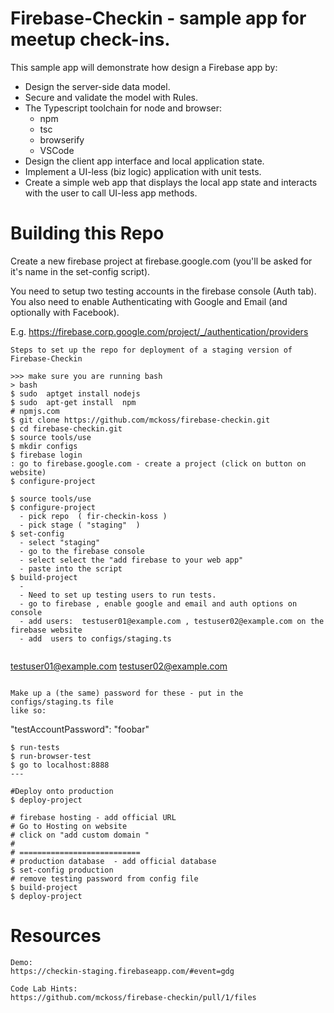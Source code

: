# Firebase-Checkin - sample app for meetup check-ins.

This sample app will demonstrate how design a Firebase app
by:

- Design the server-side data model.
- Secure and validate the model with Rules.
- The Typescript toolchain for node and browser:
  - npm
  - tsc
  - browserify
  - VSCode
- Design the client app interface and local
  application state.
- Implement a UI-less (biz logic) application
  with unit tests.
- Create a simple web app that displays the
  local app state and interacts with the user
  to call UI-less app methods.

# Building this Repo

Create a new firebase project at firebase.google.com (you'll be asked for it's name
in the set-config script).

You need to setup two testing accounts in the firebase console (Auth tab).  You also need
to enable Authenticating with Google and Email (and optionally with Facebook).

E.g. https://firebase.corp.google.com/project/_/authentication/providers

```
Steps to set up the repo for deployment of a staging version of Firebase-Checkin 

>>> make sure you are running bash 
> bash 
$ sudo  aptget install nodejs
$ sudo  apt-get install  npm 
# npmjs.com 
$ git clone https://github.com/mckoss/firebase-checkin.git
$ cd firebase-checkin.git
$ source tools/use
$ mkdir configs
$ firebase login
: go to firebase.google.com - create a project (click on button on website) 
$ configure-project

$ source tools/use
$ configure-project
  - pick repo  ( fir-checkin-koss ) 
  - pick stage ( "staging"  ) 
$ set-config
  - select "staging"
  - go to the firebase console
  - select select the "add firebase to your web app"
  - paste into the script	
$ build-project
  - 
  - Need to set up testing users to run tests. 
  - go to firebase , enable google and email and auth options on console
  - add users:  testuser01@example.com , testuser02@example.com on the firebase website
  - add  users to configs/staging.ts


```
testuser01@example.com
testuser02@example.com
```

Make up a (the same) password for these - put in the configs/staging.ts file
like so:

```
  "testAccountPassword": "foobar"
```
$ run-tests
$ run-browser-test
$ go to localhost:8888 
---

#Deploy onto production 
$ deploy-project 

# firebase hosting - add official URL  
# Go to Hosting on website
# click on "add custom domain "
# 
# ===========================
# production database  - add official database 
$ set-config production 
# remove testing password from config file 
$ build-project
$ deploy-project 

```



# Resources

```
Demo:
https://checkin-staging.firebaseapp.com/#event=gdg

Code Lab Hints:
https://github.com/mckoss/firebase-checkin/pull/1/files
```
